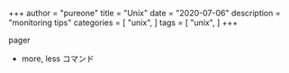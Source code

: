 +++
author = "pureone"
title = "Unix"
date = "2020-07-06"
description = "monitoring tips"
categories = [
  "unix",
]
tags = [
  "unix",
]
+++

pager
- more, less コマンド

